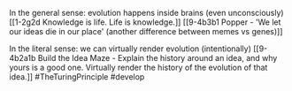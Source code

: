 In the general sense: evolution happens inside brains (even unconsciously)
[[1-2g2d Knowledge is life. Life is knowledge.]]
[[9-4b3b1 Popper - 'We let our ideas die in our place' (another difference between memes vs genes)]]

In the literal sense: we can virtually render evolution (intentionally)
[[9-4b2a1b Build the Idea Maze - Explain the history around an idea, and why yours is a good one. Virtually render the history of the evolution of that idea.]]
#TheTuringPrinciple 
#develop 